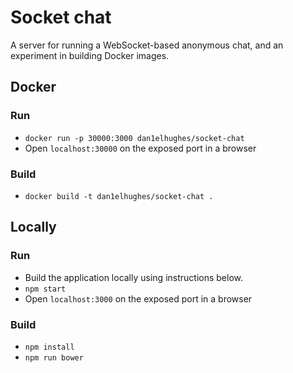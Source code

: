 Socket chat
================

A server for running a WebSocket-based anonymous chat, and an experiment in building Docker images.

## Docker

### Run

- `docker run -p 30000:3000 dan1elhughes/socket-chat`
- Open `localhost:30000` on the exposed port in a browser

### Build

- `docker build -t dan1elhughes/socket-chat .`

## Locally

### Run

- Build the application locally using instructions below.
- `npm start`
- Open `localhost:3000` on the exposed port in a browser

### Build

- `npm install`
- `npm run bower`
